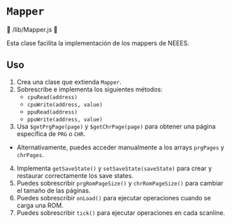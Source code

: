 # `Mapper`

📄 /lib/Mapper.js 📄

Esta clase facilita la implementación de los mappers de NEEES.

## Uso

1. Crea una clase que extienda `Mapper`.
2. Sobrescribe e implementa los siguientes métodos:
   - `cpuRead(address)`
   - `cpuWrite(address, value)`
   - `ppuRead(address)`
   - `ppuWrite(address, value)`
3. Usa `$getPrgPage(page)` y `$getChrPage(page)` para obtener una página específica de `PRG` o `CHR`.
  * Alternativamente, puedes acceder manualmente a los arrays `prgPages` y `chrPages`.
4. Implementa `getSaveState()` y `setSaveState(saveState)` para crear y restaurar correctamente los save states.
5. Puedes sobrescribir `prgRomPageSize()` y `chrRomPageSize()` para cambiar el tamaño de las páginas.
6. Puedes sobrescribir `onLoad()` para ejecutar operaciones cuando se carga una ROM.
7. Puedes sobrescribir `tick()` para ejecutar operaciones en cada scanline.
